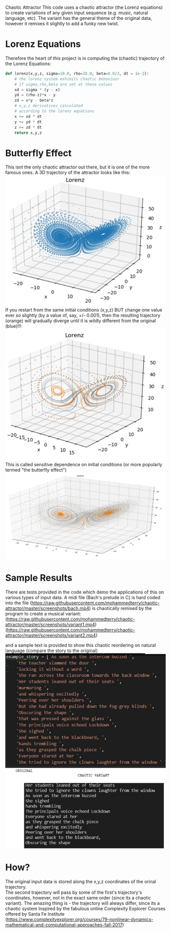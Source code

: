  Chaotic Attractor
This code uses a chaotic attractor (the Lorenz equations) to create variations of any given input sequence (e.g. music, natural language, etc).  The variant has the general theme of the original data, however it remixes it slightly to add a funky new twist.  

# Lorenz Equations
Therefore the heart of this project is in computing the (chaotic) trajectory of the Lorenz Equations:

```python
def lorenz(x,y,z, sigma=10.0, rho=28.0, beta=8.0/3, dt = 1e-2):
    # the lorenz system exhibits chaotic behaviour     
    # if sigma,rho,beta are set at these values
    xd = sigma * (y - x)
    yd = (rho-z)*x - y
    zd = x*y - beta*z
    # x,y,z derivatives calculated 
    # according to the lorenz equations
    x += xd * dt
    y += yd * dt
    z += zd * dt 
    return x,y,z
```

# Butterfly Effect
This isnt the only chaotic attractor out there, but it is one of the more famous ones. 
A 3D trajectory of the attractor looks like this:
![](https://raw.githubusercontent.com/mohammedterry/chaotic-attractor/master/screenshots/lorenz.jpg)
If you restart from the same initial conditions (x,y,z) BUT change one value ever so slightly (by a value of, say, +/- 0.001),
then the resulting trajectory (orange) will gradually diverge until it is wildly different from the original (blue)!!!
![](https://raw.githubusercontent.com/mohammedterry/chaotic-attractor/master/screenshots/butterfly%20effect.jpg)
This is called sensitive dependence on initial conditions (or more popularly termed "the butterfly effect")
![](https://raw.githubusercontent.com/mohammedterry/chaotic-attractor/master/screenshots/butterfly%20effect%202.jpg)

# Sample Results
There are tests provided in the code which demo the applications of this on various types of input data. 
A midi file (Bach's prelude in C) is hard coded into the file (https://raw.githubusercontent.com/mohammedterry/chaotic-attractor/master/screenshots/bach.mp4)
is chaotically remixed by the program to create a musical variant:
(https://raw.githubusercontent.com/mohammedterry/chaotic-attractor/master/screenshots/variant1.mp4)
(https://raw.githubusercontent.com/mohammedterry/chaotic-attractor/master/screenshots/variant2.mp4)

and a sample text is provided to show this chaotic reordering on natural language
(compare the story to the original)
![](https://raw.githubusercontent.com/mohammedterry/chaotic-attractor/master/screenshots/story.jpg)

# How?
The original input data is stored along the x,y,z coordinates of the orinal trajectory.  
The second trajectory will pass by some of the first's trajectory's coordinates, 
however, not in the exact same order (since its a chaotic variant).
The amazing thing is - the trajectory will always differ, since its a chaotic system
Inspired by the fabulous online Complexity Explorer Courses offered by Santa Fe Institute
(https://www.complexityexplorer.org/courses/79-nonlinear-dynamics-mathematical-and-computational-approaches-fall-2017)
